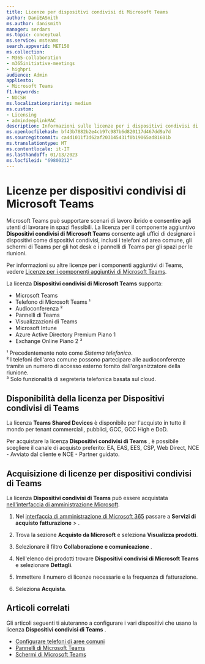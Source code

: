 ```yaml
---
title: Licenze per dispositivi condivisi di Microsoft Teams
author: DaniEASmith
ms.author: danismith
manager: serdars
ms.topic: conceptual
ms.service: msteams
search.appverid: MET150
ms.collection:
- M365-collaboration
- m365initiative-meetings
- highpri
audience: Admin
appliesto:
- Microsoft Teams
f1.keywords:
- NOCSH
ms.localizationpriority: medium
ms.custom:
- Licensing
- admindeeplinkMAC
description: Informazioni sulle licenze per i dispositivi condivisi di Microsoft Teams per i telefoni dell'area comune, gli schermi di Teams e i pannelli di Teams.
ms.openlocfilehash: bf43b7882b2e4cb97c987b6d820117d467dd9a7d
ms.sourcegitcommit: ca4d1011f3d62af203145431f0b19065ad81601b
ms.translationtype: MT
ms.contentlocale: it-IT
ms.lasthandoff: 01/13/2023
ms.locfileid: "69800212"
---
```

# <a name="microsoft-teams-shared-devices-licensing"></a>Licenze per dispositivi condivisi di Microsoft Teams

Microsoft Teams può supportare scenari di lavoro ibrido e consentire agli utenti di lavorare in spazi flessibili. La licenza per il componente aggiuntivo **Dispositivi condivisi di Microsoft Teams** consente agli uffici di designare i dispositivi come dispositivi condivisi, inclusi i telefoni ad area comune, gli schermi di Teams per gli hot desk e i pannelli di Teams per gli spazi per le riunioni.

Per informazioni su altre licenze per i componenti aggiuntivi di Teams, vedere [Licenze per i componenti aggiuntivi di Microsoft Teams](/microsoftteams/teams-add-on-licensing/microsoft-teams-add-on-licensing).

La licenza **Dispositivi condivisi di Microsoft Teams** supporta:

- Microsoft Teams
- Telefono di Microsoft Teams &sup1;
- Audioconferenza &sup2;
- Pannelli di Teams
- Visualizzazioni di Teams
- Microsoft Intune
- Azure Active Directory Premium Piano 1
- Exchange Online Piano 2 &sup3;

&sup1; Precedentemente noto come *Sistema telefonico*. </br>
&sup2; I telefoni dell'area comune possono partecipare alle audioconferenze tramite un numero di accesso esterno fornito dall'organizzatore della riunione. </br>
&sup3; Solo funzionalità di segreteria telefonica basata sul cloud.

## <a name="teams-shared-devices-license-availability"></a>Disponibilità della licenza per Dispositivi condivisi di Teams

La licenza **Teams Shared Devices** è disponibile per l'acquisto in tutto il mondo per tenant commerciali, pubblici, GCC, GCC High e DoD.

Per acquistare la licenza **Dispositivi condivisi di Teams** , è possibile scegliere il canale di acquisto preferito: EA, EAS, EES, CSP, Web Direct, NCE - Avviato dal cliente e NCE - Partner guidato.

## <a name="acquiring-teams-shared-devices-licenses"></a>Acquisizione di licenze per dispositivi condivisi di Teams

La licenza **Dispositivi condivisi di Teams** può essere acquistata [nell'interfaccia di amministrazione Microsoft](https://go.microsoft.com/fwlink/p/?linkid=2024339).

1. Nel [interfaccia di amministrazione di Microsoft 365](https://go.microsoft.com/fwlink/p/?linkid=2024339) passare a **Servizi di acquisto** **fatturazione** > .

1. Trova la sezione **Acquisto da Microsoft** e seleziona **Visualizza prodotti**.

1. Selezionare il filtro **Collaborazione e comunicazione** .

1. Nell'elenco dei prodotti trovare **Dispositivi condivisi di Microsoft Teams** e selezionare **Dettagli**.

1. Immettere il numero di licenze necessarie e la frequenza di fatturazione.

1. Seleziona **Acquista**.

## <a name="related-articles"></a>Articoli correlati

Gli articoli seguenti ti aiuteranno a configurare i vari dispositivi che usano la licenza **Dispositivi condivisi di Teams** .

- [Configurare telefoni di aree comuni](/microsoftteams/set-up-common-area-phones)
- [Pannelli di Microsoft Teams](/microsoftteams/devices/teams-panels)
- [Schermi di Microsoft Teams](/microsoftteams/devices/teams-displays)
